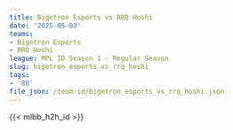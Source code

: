 ```yaml
---
title: Bigetron Esports vs RRQ Hoshi
date: '2025-05-03'
teams:
- Bigetron Esports
- RRQ Hoshi
league: MPL ID Season 1 - Regular Season
slug: bigetron_esports_vs_rrq_hoshi
tags:
- '88'
file_json: /team-id/bigetron_esports_vs_rrq_hoshi.json
---
```


{{< mlbb_h2h_id >}}
